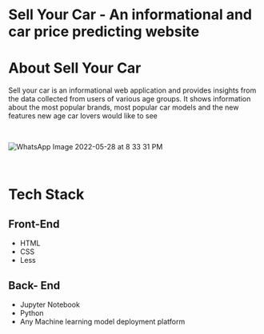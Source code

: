 # Sell Your Car - An informational and car price predicting website 


# About Sell Your Car
Sell your car is an informational web application and provides insights from the data collected from users of various age groups. It shows information about the most popular brands, most popular car models and the new features new age car lovers would like to see 


<br/>

![WhatsApp Image 2022-05-28 at 8 33 31 PM](https://user-images.githubusercontent.com/83531350/170831089-dafd4a1e-c25a-422d-b356-3c3234429920.jpeg)


<br/>


# Tech Stack

## Front-End
* HTML
* CSS
* Less

## Back- End
* Jupyter Notebook
* Python
* Any Machine learning model deployment platform 

